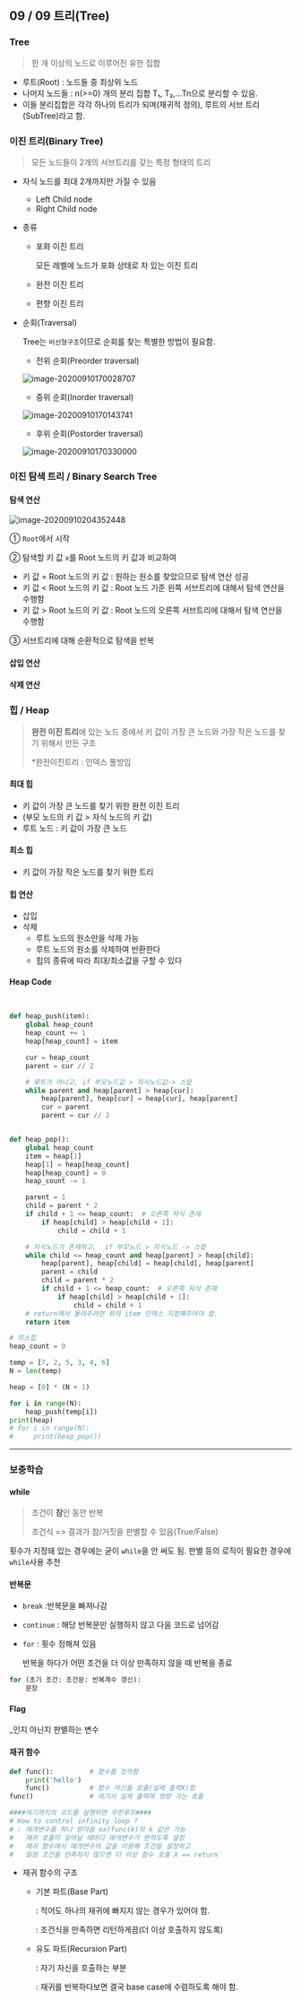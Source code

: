 ## 09 / 09 트리(Tree)

### Tree

> 한 개 이상의 노드로 이루어진 유한 집합

- 루트(Root) : 노드들 중 최상위 노드
- 나머지 노드들 : n(>=0) 개의 분리 집합 T₁, T₂,…Tn으로 분리할 수 있음.
- 이들 분리집합은 각각 하나의 트리가 되며(재귀적 정의), 루트의 서브 트리(SubTree)라고 함.



### 이진 트리(Binary Tree)

> 모든 노드들이 2개의 서브트리를 갖는 특정 형태의 트리

- 자식 노드를 최대 2개까지만 가질 수 있음

  - Left Child node
  - Right Child node

- 종류

  - 포화 이진 트리

    모든 레벨에 노드가 포화 상태로 차 있는 이진 트리

  - 완전 이진 트리

  - 편향 이진 트리

- 순회(Traversal)

  Tree는 `비선형구조`이므로 순회를 찾는 특별한 방법이 필요함.

  - 전위 순회(Preorder traversal)

  ![image-20200910170028707](TIL_200909.assets/image-20200910170028707.png)

  - 중위 순회(Inorder traversal)

  ![image-20200910170143741](TIL_200909.assets/image-20200910170143741.png)

  - 후위 순회(Postorder traversal)

  ![image-20200910170330000](TIL_200909.assets/image-20200910170330000.png)

  

### 이진 탐색 트리 / Binary Search Tree



#### 탐색 연산

![image-20200910204352448](TIL_200909.assets/image-20200910204352448.png)

① `Root`에서 시작

② 탐색할 키 값 `x`를 Root 노드의 키 값과 비교하여

- 키 값 = Root 노드의 키 값 : 원하는 원소를 찾았으므로 탐색 연산 성공
- 키 값 < Root 노드의 키 값 : Root 노드 기준 왼쪽 서브트리에 대해서 탐색 연산을 수행함
- 키 값 > Root 노드의 키 값 : Root 노드의 오른쪽 서브트리에 대해서 탐색 연산을 수행함

③ 서브트리에 대해 순환적으로 탐색을 반복

#### 삽입 연산

#### 삭제 연산



### 힙 / Heap



> **완전 이진 트리**에 있는 노드 중에서 키 값이 가장 큰 노드와 가장 작은 노드를 찾기 위해서 만든 구조
>
> *완전이진트리 : 인덱스 풀방임

#### 최대 힙

- 키 값이 가장 큰 노드를 찾기 위한 완전 이진 트리
- (부모 노드의 키 값 > 자식 노드의 키 값)
- 루트 노드 : 키 값이 가장 큰 노드

#### 최소 힙

- 키 값이 가장 작은 노드를 찾기 위한 트리



#### 힙 연산

- 삽입
- 삭제
  - 루트 노드의 원소만을 삭제 가능
  - 루트 노드의 원소를 삭제하여 반환한다
  - 힙의 종류에 따라 최대/최소값을 구할 수 있다



#### Heap Code

```python


def heap_push(item):
    global heap_count
    heap_count += 1
    heap[heap_count] = item

    cur = heap_count
    parent = cur // 2

    # 루트가 아니고, if 부모노드값 > 자식노드값-> 스왑
    while parent and heap[parent] > heap[cur]:
        heap[parent], heap[cur] = heap[cur], heap[parent]
        cur = parent
        parent = cur // 2


def heap_pop():
    global heap_count
    item = heap[1]
    heap[1] = heap[heap_count]
    heap[heap_count] = 0
    heap_count -= 1

    parent = 1
    child = parent * 2
    if child + 1 <= heap_count:  # 오른쪽 자식 존재
        if heap[child] > heap[child + 1]:
            child = child + 1

    # 자식노드가 존재하고,  if 부모노드 > 자식노드 -> 스왑
    while child <= heap_count and heap[parent] > heap[child]:
        heap[parent], heap[child] = heap[child], heap[parent]
        parent = child
        child = parent * 2
        if child + 1 <= heap_count:  # 오른쪽 자식 존재
            if heap[child] > heap[child + 1]:
                child = child + 1
    # return해서 돌려주려면 위의 item 인덱스 지정해주어야 함.
    return item

# 최소힙
heap_count = 0

temp = [7, 2, 5, 3, 4, 6]
N = len(temp)

heap = [0] * (N + 1)

for i in range(N):
    heap_push(temp[i])
print(heap)
# for i in range(N):
#     print(heap_pop())
```



------

### 보충학습

#### while

> 조건이 **참**인 동안 반복
>
> 조건식 => 결과가 참/거짓을 판별할 수  있음(True/False)

횟수가 지정돼 있는 경우에는 굳이 `while`을 안 써도 됨. 판별 등의 로직이 필요한 경우에 `while`사용 추천

#### 반복문

- `break` :반복문을 빠져나감

- `continue` : 해당 반복문만 실행하지 않고 다음 코드로 넘어감

- `for` : 횟수 정해져 있음

  반복을 하다가 어떤 조건을 더 이상 만족하지 않을 때 반복을 종료

```python
for (초기 조건: 조건문: 반복계수 갱신):
    문장
```

#### Flag 

_인지 아닌지 판별하는 변수



#### 재귀 함수

```python
def func():			# 함수를 정의함
    print('hello')
    func()			# 함수 자신을 호출(실제 출력X)함
func()				# 여기서 실제 출력에 영향 가는 호출

####여기까지의 코드를 실행하면 무한루프####
# How to control infinity loop ?
# : 매개변수를 하나 받아옴 ex)func(k)의 k 같은 기능
# 	재귀 호출이 일어날 때마다 매개변수가 변하도록 설정
#	재귀 함수에서 매개변수의 값을 이용해 조건을 설정하고
#	일정 조건을 만족하지 않으면 더 이상 함수 호출 X == return
```

- 재귀 함수의 구조

  - 기본 파트(Base Part)

    : 적어도 하나의 재귀에 빠지지 않는 경우가 있어야 함.

    : 조건식을 만족하면 리턴하게끔(더 이상 호출하지 않도록)

  - 유도 파트(Recursion Part)

    : 자기 자신을 호출하는 부분

    : 재귀를 반복하다보면 결국 base case에 수렴하도록 해야 함.




